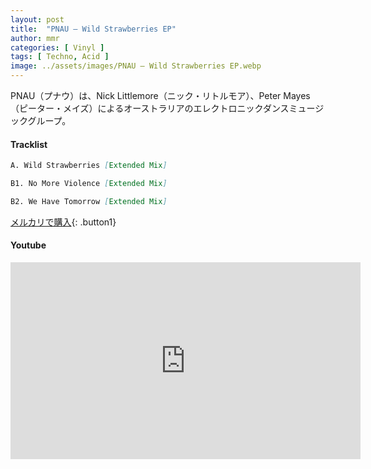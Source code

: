 ```yaml
---
layout: post
title:  "PNAU – Wild Strawberries EP"
author: mmr
categories: [ Vinyl ]
tags: [ Techno, Acid ]
image: ../assets/images/PNAU – Wild Strawberries EP.webp
---
```


PNAU（プナウ）は、Nick Littlemore（ニック・リトルモア）、Peter Mayes（ピーター・メイズ）によるオーストラリアのエレクトロニックダンスミュージックグループ。

#### Tracklist
```md
A. Wild Strawberries [Extended Mix]

B1. No More Violence [Extended Mix]

B2. We Have Tomorrow [Extended Mix]
```

[メルカリで購入](https://jp.mercari.com/item/m56119602273?afid=6142608987){: .button1}

#### Youtube
<iframe width="560" height="315" src="https://www.youtube.com/embed/nd58wUq0gsM?si=fdf4f5_12M3JoS6g" title="YouTube video player" frameborder="0" allow="accelerometer; autoplay; clipboard-write; encrypted-media; gyroscope; picture-in-picture; web-share" referrerpolicy="strict-origin-when-cross-origin" allowfullscreen></iframe>